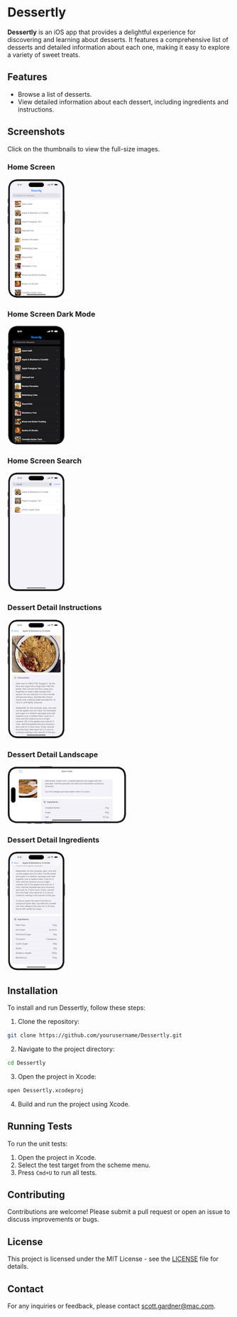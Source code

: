 # Dessertly

**Dessertly** is an iOS app that provides a delightful experience for discovering and learning about desserts. It features a comprehensive list of desserts and detailed information about each one, making it easy to explore a variety of sweet treats.

## Features

- Browse a list of desserts.
- View detailed information about each dessert, including ingredients and instructions.

## Screenshots

Click on the thumbnails to view the full-size images.

### Home Screen
[![Home Screen](Images/home-screen-thumbnail.png)](Images/home-screen.png)

### Home Screen Dark Mode
[![Home Screen](Images/home-screen-dark-thumbnail.png)](Images/home-screen-dark.png)

### Home Screen Search
[![Home Screen Search](Images/home-screen-search-thumbnail.png)](Images/home-screen-search.png)

### Dessert Detail Instructions
[![Dessert Detail Instructions](Images/dessert-detail-instructions-thumbnail.png)](Images/dessert-detail-instructions.png)

### Dessert Detail Landscape
[![Dessert Detail Instructions](Images/dessert-detail-landscape-thumbnail.png)](Images/dessert-detail-landscape.png)

### Dessert Detail Ingredients
[![Dessert Detail Ingredients](Images/dessert-detail-ingredients-thumbnail.png)](Images/dessert-detail-ingredients.png)

## Installation

To install and run Dessertly, follow these steps:

1. Clone the repository:
```bash
git clone https://github.com/yourusername/Dessertly.git
```

2. Navigate to the project directory:
```bash
cd Dessertly
```

3. Open the project in Xcode:
```bash
open Dessertly.xcodeproj
```

4. Build and run the project using Xcode.

## Running Tests

To run the unit tests:

1. Open the project in Xcode.
2. Select the test target from the scheme menu.
3. Press `Cmd+U` to run all tests.

## Contributing

Contributions are welcome! Please submit a pull request or open an issue to discuss improvements or bugs.

## License

This project is licensed under the MIT License - see the [LICENSE](LICENSE.md) file for details.

## Contact

For any inquiries or feedback, please contact [scott.gardner@mac.com](mailto:scott.gardner@mac.com?subject=Dessertly%20app).
